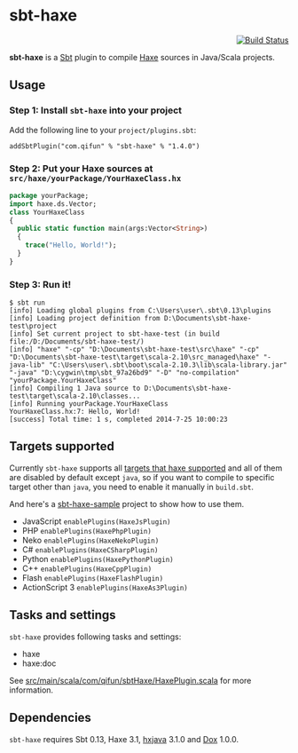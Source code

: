 # sbt-haxe

<div align="right"><a href="https://travis-ci.org/qifun/sbt-haxe"><img alt="Build Status" src="https://travis-ci.org/qifun/sbt-haxe.png?branch=master"/></a></div>

**sbt-haxe** is a [Sbt](http://www.scala-sbt.org/) plugin to compile [Haxe](http://www.haxe.org/) sources in Java/Scala projects.

## Usage

### Step 1: Install `sbt-haxe` into your project

Add the following line to your `project/plugins.sbt`:

    addSbtPlugin("com.qifun" % "sbt-haxe" % "1.4.0")

### Step 2: Put your Haxe sources at `src/haxe/yourPackage/YourHaxeClass.hx`

``` haxe
package yourPackage;
import haxe.ds.Vector;
class YourHaxeClass
{
  public static function main(args:Vector<String>)
  {
    trace("Hello, World!");
  }
}
```

### Step 3: Run it!

```
$ sbt run
[info] Loading global plugins from C:\Users\user\.sbt\0.13\plugins
[info] Loading project definition from D:\Documents\sbt-haxe-test\project
[info] Set current project to sbt-haxe-test (in build file:/D:/Documents/sbt-haxe-test/)
[info] "haxe" "-cp" "D:\Documents\sbt-haxe-test\src\haxe" "-cp" "D:\Documents\sbt-haxe-test\target\scala-2.10\src_managed\haxe" "-java-lib" "C:\Users\user\.sbt\boot\scala-2.10.3\lib\scala-library.jar" "-java" "D:\cygwin\tmp\sbt_97a26bd9" "-D" "no-compilation" "yourPackage.YourHaxeClass"
[info] Compiling 1 Java source to D:\Documents\sbt-haxe-test\target\scala-2.10\classes...
[info] Running yourPackage.YourHaxeClass
YourHaxeClass.hx:7: Hello, World!
[success] Total time: 1 s, completed 2014-7-25 10:00:23
```

## Targets supported
Currently `sbt-haxe` supports all [targets that haxe supported](http://haxe.org/manual/target-details.html) and all of them are disabled by default except `java`, so if you want to compile to specific target other than `java`, you need to enable it manually in `build.sbt`.

And here's a [sbt-haxe-sample](https://github.com/new-cbs/sbt-haxe-sample) project to show how to use them.

- JavaScript `enablePlugins(HaxeJsPlugin)`
- PHP `enablePlugins(HaxePhpPlugin)`
- Neko `enablePlugins(HaxeNekoPlugin)`
- C# `enablePlugins(HaxeCSharpPlugin)`
- Python `enablePlugins(HaxePythonPlugin)`
- C++ `enablePlugins(HaxeCppPlugin)`
- Flash `enablePlugins(HaxeFlashPlugin)`
- ActionScript 3 `enablePlugins(HaxeAs3Plugin)`

## Tasks and settings

`sbt-haxe` provides following tasks and settings:

 * haxe
 * haxe:doc

See [src/main/scala/com/qifun/sbtHaxe/HaxePlugin.scala](https://github.com/Atry/sbt-haxe/blob/master/src/main/scala/com/qifun/sbtHaxe/HaxeKeys.scala) for more information.

## Dependencies

`sbt-haxe` requires Sbt 0.13, Haxe 3.1, [hxjava](http://lib.haxe.org/p/hxjava) 3.1.0 and [Dox](http://lib.haxe.org/p/dox) 1.0.0.
